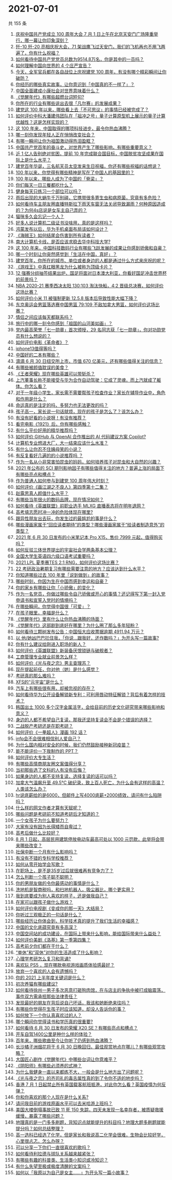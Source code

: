 # 2021-07-01

共 155 条

<!-- BEGIN -->
<!-- 最后更新时间 Thu Jul 01 2021 20:03:20 GMT+0800 (China Standard Time) -->

1. [庆祝中国共产党成立 100 周年大会 7 月 1
   日上午在北京天安门广场隆重举行，哪一幕让你印象深刻？](https://www.zhihu.com/question/469219832)
2. [歼-10 歼-20 亮相庆祝大会，71
   架战鹰飞过天安门，我们的飞机再也不用飞两遍了，你有什么祝福？](https://www.zhihu.com/question/469230952)
3. [如何看待中国共产党党员总数为9514.8万名，你是其中的一员吗？](https://www.zhihu.com/question/469009557)
4. [如何理解中国向世界的 4 个庄严宣告？](https://www.zhihu.com/question/469269512)
5. [今天，全军官兵都在各自战位上庆祝建党 100
   周年，有没有哪个精彩瞬间让你破防？](https://www.zhihu.com/question/469245739)
6. [你经历的哪些真实故事，让你意识到「中国真的不一样了」？](https://www.zhihu.com/question/429896850)
7. [中国全面建成小康社会对世界意味着什么？](https://www.zhihu.com/question/469243529)
8. [《觉醒年代》有哪些超燃台词短句?](https://www.zhihu.com/question/463340352)
9. [你所在的行业有哪些说出去很「凡尔赛」的发展成果？](https://www.zhihu.com/question/447184680)
10. [建党这 100
    年以来，哪些看上去「不可思议」的事情已经被完成了？](https://www.zhihu.com/question/468798487)
11. [如何评价中科大潘建伟团队在「祖冲之号」量子计算原型机上展示的量子计算优越性？这是怎样实现的？](https://www.zhihu.com/question/468741820)
12. [这 100 年来，中国取得的哪项科技进步，最令你热血沸腾？](https://www.zhihu.com/question/469247582)
13. [哪一刻你发现年轻人正在悄悄改变社会？](https://www.zhihu.com/question/447184915)
14. [有哪一瞬间让你为祖国激动得热泪盈眶？](https://www.zhihu.com/question/276636947)
15. [中国共产党百年的奋斗史，对世界产生了哪些影响，有哪些重要意义？](https://www.zhihu.com/question/469274581)
16. [近 1 亿人告别绝对贫困，提前 10
    年完成联合国目标，中国脱贫攻坚成果在国际上是什么水平？](https://www.zhihu.com/question/446264543)
17. [建党百年华诞，三名航天员太空发来生日祝福，你还有哪些祝福的话想说？](https://www.zhihu.com/question/469119958)
18. [100 年以来，你觉得有哪些精神是写在了中国人的基因里的？](https://www.zhihu.com/question/468804235)
19. [100 年以来，哪些人成为了中国的「脊梁」？](https://www.zhihu.com/question/469067940)
20. [你们每天一日三餐都吃什么？](https://www.zhihu.com/question/307237785)
21. [健身每天只练习一个部位可以吗？](https://www.zhihu.com/question/402800360)
22. [雨后出现的大蜗牛千万别碰，它携带很多寄生虫和病原菌，究竟有多危险？](https://www.zhihu.com/question/468733508)
23. [如何看待车主朋友圈直播特斯拉下雨天车窗无法关闭导致漏雨？何种原因造成的？为何4s店说是女车主自己弄的？](https://www.zhihu.com/question/468832311)
24. [猫咪多久会忘记一个人？](https://www.zhihu.com/question/284146536)
25. [好多人说计算机二级证书没啥用，真的是这样吗？](https://www.zhihu.com/question/432050455)
26. [鸿蒙发布以后，华为手机桌面布局该如何设计？](https://www.zhihu.com/question/462891140)
27. [《海贼王》如何结尾会伤害到所有读者？](https://www.zhihu.com/question/453888306)
28. [南大计算机卡线，是否应该求稳去华中科技大学?](https://www.zhihu.com/question/467391928)
29. [这 100
    年来，中国科技数码行业有哪些飞跃发展的成果让你感到骄傲和自豪？](https://www.zhihu.com/question/468832684)
30. [哪一个时刻让你突然感觉到「生活在中国，真好」？](https://www.zhihu.com/question/446990478)
31. [建党百年，你所在的城市、单位或者身边的人都是通过什么方式来庆祝的呢？](https://www.zhihu.com/question/469260448)
32. [《游戏王》中真红眼黑龙为什么被称为顶级卡片？](https://www.zhihu.com/question/24348322)
33. [12
    强赛分组抽签结果出炉，国足将面对日本澳大利亚，你看好国足冲击世界杯的前景吗？](https://www.zhihu.com/question/469309297)
34. [NBA 2020-21 赛季西决太阳 130:103 淘汰快船，4:2
    晋级总决赛，如何评价这场比赛？](https://www.zhihu.com/question/469222349)
35. [如何评价小米 11 被强制更新 12.5.8
    版本后导致性能大幅下降？](https://www.zhihu.com/question/466557336)
36. [东京奥运会男篮落选赛中国男篮 79:109
    不敌加拿大男篮，如何评价这场比赛？](https://www.zhihu.com/question/469226684)
37. [情侣之间应该每天都联系吗？](https://www.zhihu.com/question/447408356)
38. [旅行中的哪一刻令你感到「祖国的山河美如画」？](https://www.zhihu.com/question/468764145)
39. [党内最高荣誉「七一勋章」首次颁授，29
    名同志获「七一勋章」，你对功勋党员有什么想说的？](https://www.zhihu.com/question/468683456)
40. [如何评价电影《革命者》？](https://www.zhihu.com/question/457600870)
41. [iphone13值得等吗？](https://www.zhihu.com/question/445568012)
42. [中国好的二本有哪些？](https://www.zhihu.com/question/282553012)
43. [滴滴 6 月 30 日纽交所上市，市值 670
    亿美元，还有哪些值得关注的信息？](https://www.zhihu.com/question/469170831)
44. [有哪些被颜值耽误的美食？](https://www.zhihu.com/question/463302536)
45. [《王者荣耀》现在哪些英雄可以带斩杀？](https://www.zhihu.com/question/466600116)
46. [上汽董事长称不能接受与华为合作自动驾驶：它成了灵魂，而上汽就成了躯体。你怎么看？](https://www.zhihu.com/question/469323054)
47. [对于一年级小学生，家长需不需要帮孩子检查作业？家长在辅导作业中，角色和作用是什么？](https://www.zhihu.com/question/466551332)
48. [命运真的是注定的吗，多努力也无法更改的吗？](https://www.zhihu.com/question/468059308)
49. [孩子高一，家长说一句话就烦，现在的孩子是怎么了？该怎么办？](https://www.zhihu.com/question/446145871)
50. [有没有好看的小说呀！有没有推荐？](https://www.zhihu.com/question/460332262)
51. [看完电影《1921》后，你有哪些感触？](https://www.zhihu.com/question/468567972)
52. [有什么平价好用的精华推荐吗？](https://www.zhihu.com/question/39844456)
53. [如何评价 GitHub 与 OpenAI 合作推出的 AI 代码建议方案
    Copilot?](https://www.zhihu.com/question/468950598)
54. [计算机专业想进大厂，大一结束应该什么水准？](https://www.zhihu.com/question/450241362)
55. [有什么让你忍不住姨母笑的小说？](https://www.zhihu.com/question/443447926)
56. [有反复看好几遍的的小说推荐吗 ？](https://www.zhihu.com/question/440336071)
57. [作为一名从小非常害怕昆虫的妈妈，如何培养孩子对昆虫和大自然的兴趣？](https://www.zhihu.com/question/468299114)
58. [2021 年公布的 SCI
    期刊影响因子有哪些值得关注的地方？普遍上涨的局面下有哪些亮点和槽点？](https://www.zhihu.com/question/469074125)
59. [作为普通人如何参与到建党 100 周年伟大时刻？](https://www.zhihu.com/question/468953292)
60. [如何评价《画江湖之不良人》第四季第十二集？](https://www.zhihu.com/question/467933480)
61. [赵露思真人颜值什么水平？](https://www.zhihu.com/question/463920907)
62. [有哪些当年很火的数码品牌，现在情况如何？](https://www.zhihu.com/question/468998828)
63. [如何看待《英雄联盟》前职业选手 MLXG 直播表态将在明年退网？](https://www.zhihu.com/question/466700437)
64. [高考填志愿时冲一冲的危险体现在哪里?](https://www.zhihu.com/question/463379231)
65. [跟异性朋友出去玩，你发生过的最尴尬的事是什么？](https://www.zhihu.com/question/281832872)
66. [哪些漫画家属于“回应读者期待”的类型？哪些漫画家属于“给读者制造意外”的类型？](https://www.zhihu.com/question/465732488)
67. [2021 年 6 月 30 日发布的小米笔记本 Pro X15，售价 7999
    元起，值得购买吗？](https://www.zhihu.com/question/469004337)
68. [如何反驳三体世界提出的宇宙社会学两条基本公理？](https://www.zhihu.com/question/468377300)
69. [全国大学生英语四六级口语考试重要吗？](https://www.zhihu.com/question/26065237)
70. [2021 LPL 夏季赛TES 2:1
    RNG，如何评价这场比赛？](https://www.zhihu.com/question/469157245)
71. [22 考研政治暑期复习有哪些需要注意的地方？应该达到什么水平？](https://www.zhihu.com/question/468444270)
72. [你知道哪些过去 100 年里「说到做到」的故事？](https://www.zhihu.com/question/464242642)
73. [哪些时刻，你因为生在中国而感到幸运和自豪？](https://www.zhihu.com/question/460117828)
74. [你的家乡有哪些让你「小骄傲」的变化？](https://www.zhihu.com/question/447184809)
75. [作为一名党员，你做过哪些令自己骄傲或开心的事情？还记得写下第一封入党申请书和宣誓入党时的情境吗？](https://www.zhihu.com/question/454178081)
76. [在哪些瞬间，你觉得中国很「可爱」？](https://www.zhihu.com/question/455857255)
77. [在孩子眼里，幸福是什么？](https://www.zhihu.com/question/461502258)
78. [《觉醒年代》里有什么让你热血沸腾的场面？](https://www.zhihu.com/question/463613258)
79. [《觉醒年代》这部剧到底好在哪里？为什么圈了那么多年轻粉？](https://www.zhihu.com/question/459410613)
80. [如何看待三颗树发布公告：中国恒大应收票据逾期 4911.94
    万元？](https://www.zhihu.com/question/468886248)
81. [以
    他/她凶巴巴拦住我，「你说…跟我好，还作数吗？」为开头写一篇故事?](https://www.zhihu.com/question/468253321)
82. [你有什么建议给刚进入职场的新人？](https://www.zhihu.com/question/286235997)
83. [如何评价《英雄联盟》新装备厌恨锁链与破舰者？](https://www.zhihu.com/question/467671343)
84. [工商管理专业就业前景怎么样？](https://www.zhihu.com/question/20294355)
85. [如何评价《光与夜之恋》男主查理苏？](https://www.zhihu.com/question/466812225)
86. [现在提起前任，你对他（她）是什么感觉？](https://www.zhihu.com/question/457793688)
87. [考研真的那么难吗？](https://www.zhihu.com/question/307289551)
88. [XFS的“元宇宙”是什么？](https://www.zhihu.com/question/468881865)
89. [汽车上有哪些很有用，却被忽视的存在？](https://www.zhihu.com/question/428421530)
90. [如何看待华为公开设备解锁新专利：可利用唇动特征解锁？背后有着怎样的技术？](https://www.zhihu.com/question/468759652)
91. [韩国出土 1000
    多个汉字金属活字，会给目前的历史文化研究带来哪些影响和意义？](https://www.zhihu.com/question/468965792)
92. [身边的人都不希望自己复读，那我还坚持复读会不会是个错误的选择？](https://www.zhihu.com/question/467184183)
93. [二战脱产考研还是在职考研？](https://www.zhihu.com/question/459314874)
94. [如何评价《一拳超人》漫画 192 话？](https://www.zhihu.com/question/468006367)
95. [infp会不会很难相信别人爱自己？](https://www.zhihu.com/question/468342285)
96. [为什么国内相对安全的时候，我们仍然鼓励接种新冠疫苗？](https://www.zhihu.com/question/460128927)
97. [能不能评价一下我制作的 PPT？](https://www.zhihu.com/question/460696678)
98. [如何评价大专生活？](https://www.zhihu.com/question/295193493)
99. [有哪些高情商朋友圈文案值得分享？](https://www.zhihu.com/question/464250111)
100. [当初那些选了文科的人有没有后悔？](https://www.zhihu.com/question/462661816)
101. [如果身边的人都不支持复读，选择复读的话可以吗？](https://www.zhihu.com/question/466272688)
102. [加拿大气温飙升至 49.5℃
     破纪录，致上百人死亡，为什么会有这样的高温？人类该怎么办？](https://www.zhihu.com/question/468776258)
103. [hr说底薪给的是6000，但邮件上写4000底薪+2000绩效，请问有什么陷阱吗？](https://www.zhihu.com/question/279752230)
104. [什么样的网文作者才算有天赋呢？](https://www.zhihu.com/question/469198619)
105. [哪些问题是考研前不知道考研后才知道的？](https://www.zhihu.com/question/269429538)
106. [一个女孩子为什么要努力？](https://www.zhihu.com/question/38936016)
107. [大家有没有因为长得矮而自卑过？](https://www.zhihu.com/question/404131523)
108. [高考后做什么比较好？](https://www.zhihu.com/question/461598440)
109. [8 月 1 日起，高层民用建筑停放电动车最高可处以 1000
     元罚款，此举将会带来哪些改变？](https://www.zhihu.com/question/469014496)
110. [社保中断一个月有什么影响吗？](https://www.zhihu.com/question/304891093)
111. [有没有不错的专科学校推荐？](https://www.zhihu.com/question/286133002)
112. [如何从零开始学会写歌？](https://www.zhihu.com/question/20437561)
113. [在职场上，是不是35岁过后就很难再有竞争力了？](https://www.zhihu.com/question/468346955)
114. [怎么判断一个孩子聪不聪明？](https://www.zhihu.com/question/460441961)
115. [你的男朋友做的令你最感动的事情是什么？](https://www.zhihu.com/question/22586649)
116. [洗地机是智商税吗，和扫地机器人，吸尘器比，哪个更实用？](https://www.zhihu.com/question/418512921)
117. [我到底要成为别人喜欢的样子，还是做我自己？](https://www.zhihu.com/question/460688669)
118. [在家可以跟孩子做什么游戏？](https://www.zhihu.com/question/391201046)
119. [如何评价电视剧《变成你的那一天》大结局？](https://www.zhihu.com/question/468042255)
120. [你听过三观极正的一句话是什么？](https://www.zhihu.com/question/316797926)
121. [哪些经历让你体会到，科学技术真的提升了我们生活的幸福感？](https://www.zhihu.com/question/459895565)
122. [中国的文化底蕴究竟有多高深？](https://www.zhihu.com/question/277040928)
123. [中国空间站的成功建设，在国际上带来什么影响，能给国际带来什么益处？](https://www.zhihu.com/question/465703732)
124. [如何评价美剧《洛基》第一季第四集？](https://www.zhihu.com/question/468004011)
125. [高考前夕你们都在干什么？](https://www.zhihu.com/question/463928370)
126. [“单休”和“双休”对你的生活造成了什么影响？](https://www.zhihu.com/question/464274735)
127. [心理学考研怎么复习和背诵?](https://www.zhihu.com/question/398130578)
128. [喜欢玩 PS5 ，现在哪款电视游戏画质体验感最好？](https://www.zhihu.com/question/468443671)
129. [放弃一个喜欢的人会有遗憾吗？](https://www.zhihu.com/question/467518860)
130. [你的 2021 上半年度关键词是什么？](https://www.zhihu.com/question/468483023)
131. [初次养猫有哪些建议?](https://www.zhihu.com/question/466558437)
132. [如何看待徐州一男子多次恶意打砸狗肉馆，在与店主的争执中被打成脑震荡，事件双方需承担那些法律责任？](https://www.zhihu.com/question/467649024)
133. [发现最好的朋友在背后说自己坏话，我该和她断绝来往吗？](https://www.zhihu.com/question/463316530)
134. [有哪些你觉得在生孩子时应该知道，却没人告诉你的事？](https://www.zhihu.com/question/296368004)
135. [如何放下一个你认真喜欢过的人？](https://www.zhihu.com/question/466673263)
136. [哪个瞬间你觉得读书和学历真的很重要?](https://www.zhihu.com/question/466797792)
137. [如何看待 6 月 30 日发布的荣耀 X20
     SE？有哪些亮点和槽点？](https://www.zhihu.com/question/468990859)
138. [开车自驾1400公里是种什么样的体验？](https://www.zhihu.com/question/465961379)
139. [百年来，哪些歌曲至今让你听了仍感到热血沸腾？](https://www.zhihu.com/question/455864364)
140. [长沙橘子洲烟花将于 6 月 30
     日晚回归，最佳观赏地点在哪儿？有哪些观赏攻略？](https://www.zhihu.com/question/468494209)
141. [大国匠心剧作《觉醒年代》中哪些台词让你意难平？](https://www.zhihu.com/question/461299889)
142. [《阴阳师》有哪些必须养的式神？](https://www.zhihu.com/question/311961456)
143. [为什么我健身一直以来都练不大，一般会是什么地方出了问题呢？](https://www.zhihu.com/question/461175616)
144. [《光与夜之恋》的齐司礼的毒舌属性真的到了令你不适的地步吗？](https://www.zhihu.com/question/468522825)
145. [香港 7 月 1
     日起禁止所有英国载客航班抵港，对此你怎么看？英国疫情为何反弹？](https://www.zhihu.com/question/468775842)
146. [你和你喜欢的那个人现在是什么关系?](https://www.zhihu.com/question/467896413)
147. [请问我目前的游戏原画水平可以去米哈游上班吗？](https://www.zhihu.com/question/441867303)
148. [美国大楼倒塌事故已致 11 死 150
     失踪，四天未发现一名幸存者，被质疑救援缓慢，暴露了哪些问题？](https://www.zhihu.com/question/468831412)
149. [地理真的是一门多多刷题，背知识点就能提升的科目吗？地理大题多刷题就能提分吗？如何总结整理？](https://www.zhihu.com/question/458351725)
150. [高一选科已经选了化学，但是家长和我说高二化学会很难，生物会比较好学，心里很忐忑，怎么办呀？](https://www.zhihu.com/question/416822698)
151. [可以分享一下你们一直很喜欢的歌吗？](https://www.zhihu.com/question/466865043)
152. [如何看待利拉德与球队关系越来越紧张？](https://www.zhihu.com/question/468425818)
153. [有哪些有趣的科普类、生活类小知识或冷知识？](https://www.zhihu.com/question/41128601)
154. [有什么失望至极或极度清醒的文案吗？](https://www.zhihu.com/question/465666518)
155. [如何以「我原以为自己是女主……」为开头写一篇小故事？](https://www.zhihu.com/question/465978427)

<!-- END -->
